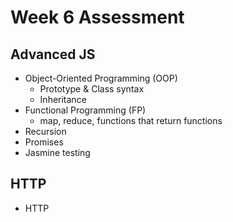 # Week 6 Assessment

## Advanced JS

- Object-Oriented Programming (OOP)
  - Prototype & Class syntax
  - Inheritance
- Functional Programming (FP)
  - map, reduce, functions that return functions
- Recursion
- Promises
- Jasmine testing

## HTTP

- HTTP
